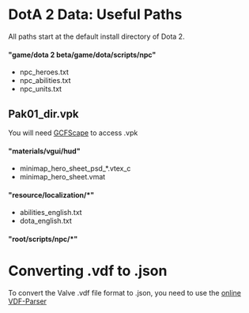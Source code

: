 # DotA 2 Data: Useful Paths

All paths start at the default install directory of Dota 2.

#### "game/dota 2 beta/game/dota/scripts/npc"

- npc_heroes.txt
- npc_abilities.txt
- npc_units.txt

## Pak01_dir.vpk

You will need [GCFScape](https://developer.valvesoftware.com/wiki/GCFScape) to access .vpk

#### "materials/vgui/hud"

- minimap_hero_sheet_psd_*.vtex_c
- minimap_hero_sheet.vmat

#### "resource/localization/*"

- abilities_english.txt
- dota_english.txt

#### "root/scripts/npc/*"

# Converting .vdf to .json

To convert the Valve .vdf file format to .json, you need to use the [online VDF-Parser](https://rgp.io/vdf-parser/)